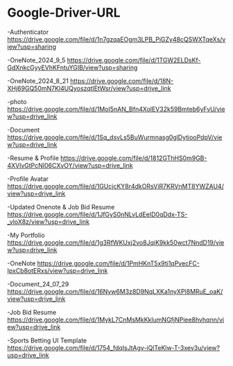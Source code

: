 # Google-Driver-URL

-Authenticator
https://drive.google.com/file/d/1n7gzqaEOgm3LPB_PiGZy48cQSWXTqeXs/view?usp=sharing

-OneNote_2024_9_5
https://drive.google.com/file/d/1TGW2ELDsKf-GdXnkcGyyEVhKFntuYGIB/view?usp=sharing

-OneNote_2024_8_21
https://drive.google.com/file/d/18N-XHj69GQ50mN7Kl4UQyoszqtlEtWsr/view?usp=drive_link

-photo
https://drive.google.com/file/d/1MoI5nAN_Bfn4XolEV32k59Bmteb6yFvU/view?usp=drive_link

-Document
https://drive.google.com/file/d/1Sq_dsvLs5BuWurmnasg0glDytiooPdpV/view?usp=drive_link

-Resume & Profile
https://drive.google.com/file/d/1812GThHS0m9GB-4XVlvGtPcNI06CXvOY/view?usp=drive_link

-Profile Avatar
https://drive.google.com/file/d/1GUcjcKY8r4dkORsViR7KRVnMT8YWZAU4/view?usp=drive_link

-Updated Onenote & Job Bid Resume
https://drive.google.com/file/d/1JfGyS0nNLvLdEeID0qDdx-TS-_vloX8z/view?usp=drive_link

-My Portfolio
https://drive.google.com/file/d/1g3RfWKUxj2vo8JqiK9kk50wct7NndD19/view?usp=drive_link

-OneNote
https://drive.google.com/file/d/1PmHKnT5x9ti1qPvecFC-IpxCb8otERxs/view?usp=drive_link

-Document_24_07_29
https://drive.google.com/file/d/16Nyw6M3z8D9NqLXKa1nyXPl8MRuE_oaK/view?usp=drive_link

-Job Bid Resume
https://drive.google.com/file/d/1MykL7CnMsMkKkIumNGfjNPiee8hvhqnn/view?usp=drive_link

-Sports Betting UI Template
https://drive.google.com/file/d/1754_fdqIsJtAgy-iQlTeKlw-T-3xev3u/view?usp=drive_link

